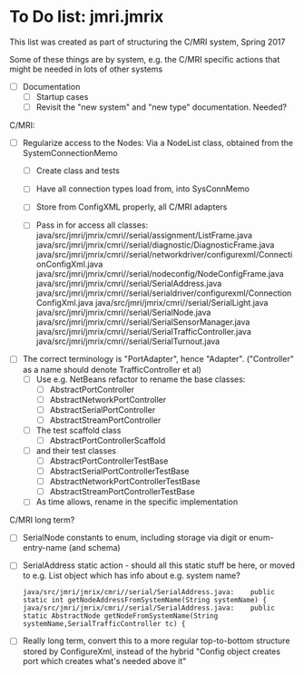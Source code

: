 # To Do list:  jmri.jmrix

This list was created as part of structuring the C/MRI system, Spring 2017

Some of these things are by system, e.g. the C/MRI specific actions that might be needed in lots of other systems

- [ ] Documentation
  - [ ] Startup cases
  - [ ] Revisit the "new system" and "new type" documentation.  Needed?

C/MRI:
- [ ] Regularize access to the Nodes:  Via a NodeList class, obtained from the SystemConnectionMemo
  - [ ] Create class and tests
  - [ ] Have all connection types load from, into SysConnMemo
  - [ ] Store from ConfigXML properly, all C/MRI adapters
  - [ ] Pass in for access all classes:
java/src/jmri/jmrix/cmri//serial/assignment/ListFrame.java
java/src/jmri/jmrix/cmri//serial/diagnostic/DiagnosticFrame.java
java/src/jmri/jmrix/cmri//serial/networkdriver/configurexml/ConnectionConfigXml.java
java/src/jmri/jmrix/cmri//serial/nodeconfig/NodeConfigFrame.java
java/src/jmri/jmrix/cmri//serial/SerialAddress.java
java/src/jmri/jmrix/cmri//serial/serialdriver/configurexml/ConnectionConfigXml.java
java/src/jmri/jmrix/cmri//serial/SerialLight.java
java/src/jmri/jmrix/cmri//serial/SerialNode.java
java/src/jmri/jmrix/cmri//serial/SerialSensorManager.java
java/src/jmri/jmrix/cmri//serial/SerialTrafficController.java
java/src/jmri/jmrix/cmri//serial/SerialTurnout.java
    

- [ ] The correct terminology is "PortAdapter", hence "Adapter". ("Controller" as a name should denote TrafficController et al)
  - [ ] Use e.g. NetBeans refactor to rename the base classes: 
    - [ ] AbstractPortController
    - [ ] AbstractNetworkPortController
    - [ ] AbstractSerialPortController
    - [ ] AbstractStreamPortController
  - [ ] The test scaffold class
    - [ ] AbstractPortControllerScaffold
  - [ ] and their test classes
    - [ ] AbstractPortControllerTestBase
    - [ ] AbstractSerialPortControllerTestBase
    - [ ] AbstractNetworkPortControllerTestBase
    - [ ] AbstractStreamPortControllerTestBase
  - [ ] As time allows, rename in the specific implementation
  
C/MRI long term?
- [ ] SerialNode constants to enum, including storage via digit or enum-entry-name (and schema)
- [ ] SerialAddress static action - should all this static stuff be here, or moved to e.g. List object which has info about e.g. system name?
   ```
   java/src/jmri/jmrix/cmri//serial/SerialAddress.java:    public static int getNodeAddressFromSystemName(String systemName) {
   java/src/jmri/jmrix/cmri//serial/SerialAddress.java:    public static AbstractNode getNodeFromSystemName(String systemName,SerialTrafficController tc) {
   ```

- [ ] Really long term, convert this to a more regular top-to-bottom structure stored by ConfigureXml, instead of the hybrid "Config object creates port which creates what's needed above it"
